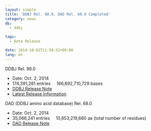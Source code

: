 ```yaml
---
layout: simple
title: 'DDBJ Rel. 98.0, DAD Rel. 68.0 Completed'
category: news
db:
  - ddbj

tags:
  - Data Release

date: 2014-10-02T11:58:52+09:00
lang: en
---
```


<p><span class="font-bold">DDBJ Rel. 98.0</span></p>

<ul>
    <li>Date: Oct. 2, 2014</li>
    <li>174,391,281 entries     166,692,710,729 bases</li>
    <li><a href="https://ddbj.nig.ac.jp/public/ddbj_database/release_note_archive/ddbj/ddbjrel.98.txt">DDBJ Release Note</a></li>
    <li><a href="/latest-releases-e.html">Latest Release Information</a></li>
</ul><span class="font-bold">DAD (DDBJ amino acid database) Rel. 68.0</span>

<ul>
    <li>Date: Oct. 2, 2014</li>
    <li>35,066,241 entries     10,653,219,680 aa (total number of residues)</li>
    <li><a href="https://ddbj.nig.ac.jp/public/ddbj_database/release_note_archive/dad/dadrel.68.txt">DAD Release Note</a></li>
</ul>
